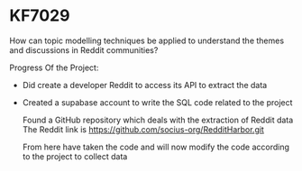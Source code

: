 # KF7029
   How can topic modelling techniques be applied to understand the themes and discussions in Reddit communities? 

   
Progress Of the Project:

- Did create a developer Reddit to access its API to extract the data
- Created a supabase account to write the SQL code related to the project

  Found a GitHub repository which deals with the extraction of Reddit data
  The Reddit link is https://github.com/socius-org/RedditHarbor.git

  From here have taken the code and will now modify the code according to the project to collect data
